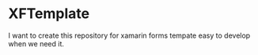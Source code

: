 # XFTemplate
I want to create this repository for xamarin forms tempate easy to develop when we need it.
